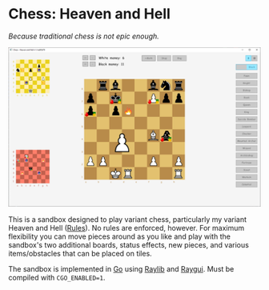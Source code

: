 # Chess: Heaven and Hell

*Because traditional chess is not epic enough.*

![in-game screenshot](docs/images/screenshot_1.png)

This is a sandbox designed to play variant chess, particularly my variant Heaven and Hell ([Rules](docs/RULES.md)).
No rules are enforced, however.
For maximum flexibility you can move pieces around as you like and play with the sandbox's two
additional boards, status effects, new pieces, and various items/obstacles that can be placed on tiles.

The sandbox is implemented in [Go](https://go.dev/) using [Raylib](https://www.raylib.com/) and [Raygui](https://github.com/raysan5/raygui).
Must be compiled with `CGO_ENABLED=1`. 
